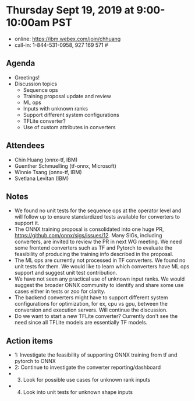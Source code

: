 <!--- SPDX-License-Identifier: Apache-2.0 -->

# Thursday Sept 19, 2019 at 9:00-10:00am PST
* online: https://ibm.webex.com/join/chhuang
* call-in: 1-844-531-0958, 927 169 571 #

## Agenda
* Greetings!
* Discussion topics
    * Sequence ops
    * Training proposal update and review
    * ML ops
    * Inputs with unknown ranks
    * Support different system configurations
    * TFLite converter?
    * Use of custom attributes in converters

## Attendees
* Chin Huang (onnx-tf, IBM)
* Guenther Schmuelling (tf-onnx, Microsoft)
* Winnie Tsang (onnx-tf, IBM)
* Svetlana Levitan (IBM)

## Notes
* We found no unit tests for the sequence ops at the operator level and will follow up to ensure standardized tests available for converters to support it.
* The ONNX training proposal is consolidated into one huge PR, https://github.com/onnx/sigs/issues/12. Many SIGs, including converters, are invited to review the PR in next WG meeting. We need some frontend converters such as TF and Pytorch to evaluate the feasibility of producing the training info described in the proposal.
* The ML ops are currently not processed in TF converters. We found no unit tests for them. We would like to learn which converters have ML ops support and suggest unit test contribution.
* We have not seen any practical use of unknown input ranks. We would suggest the broader ONNX community to identify and share some use cases either in tests or zoo for clarity.
* The backend converters might have to support different system configurations for optimization, for ex, cpu vs gpu, between the conversion and execution servers. Will continue the discussion.
* Do we want to start a new TFLite converter? Currently don't see the need since all TFLite models are essentially TF models.

## Action items
* 1: Investigate the feasibility of supporting ONNX training from tf and pytorch to ONNX
* 2: Continue to investigate the converter reporting/dashboard
* 3. Look for possible use cases for unknown rank inputs
* 4. Look into unit tests for unknown shape inputs
